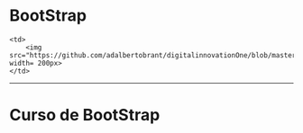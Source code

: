 # BootStrap
    <td>
        <img src="https://github.com/adalbertobrant/digitalinnovationOne/blob/master/html5_CSS3/bootstrap/Bootstrap.png width= 200px>
    </td>
---
<h1> Curso de BootStrap <h1>
